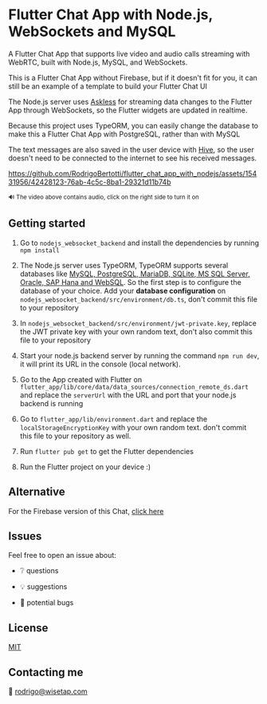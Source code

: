 # Flutter Chat App with Node.js, WebSockets and MySQL

A Flutter Chat App that supports live video and audio calls
streaming with WebRTC, built with Node.js, MySQL, and WebSockets.

This is a Flutter Chat App without Firebase, but if it doesn't fit for you,
it can still be an example of a template to build your Flutter Chat UI

The Node.js server uses [Askless](https://github.com/RodrigoBertotti/askless-flutter-client) 
for streaming data changes to the Flutter App
through WebSockets, 
so the Flutter widgets are updated in realtime.

Because this project uses TypeORM, you can easily change the database to make this
a Flutter Chat App with PostgreSQL, rather than with MySQL

The text messages are also saved in the user device with [Hive](https://pub.dev/packages/hive), 
so the user doesn't need to be connected to the internet to see his received messages.

https://github.com/RodrigoBertotti/flutter_chat_app_with_nodejs/assets/15431956/42428123-76ab-4c5c-8ba1-29321d11b74b

<sup> 🔊 The video above contains audio, click on the right side to turn it on</sup>

## Getting started

1. Go to `nodejs_websocket_backend` and install the dependencies by running `npm install`

2. The Node.js server uses TypeORM, TypeORM supports several databases like [MySQL, PostgreSQL, MariaDB, SQLite, MS SQL Server, Oracle, SAP Hana and WebSQL](https://www.tutorialspoint.com/typeorm/typeorm_quick_guide.htm#:~:text=TypeORM%20supports%20multiple%20databases%20like,functionality%20is%20RDBMS%2Dspecific%20concepts.).
   So the first step is to configure the database of your choice. Add your **database configuration** on `nodejs_websocket_backend/src/environment/db.ts`,
don't commit this file to your repository

3. In `nodejs_websocket_backend/src/environment/jwt-private.key`, replace the JWT private key with your own random text,
don't also commit this file to your repository

4. Start your node.js backend server by running the command `npm run dev`,
it will print its URL in the console (local network).

5. Go to the App created with Flutter on `flutter_app/lib/core/data/data_sources/connection_remote_ds.dart`
   and replace the `serverUrl` with the URL and port that your node.js backend is running

6. Go to `flutter_app/lib/environment.dart` and replace the `localStorageEncryptionKey` with your own random text.
don't commit this file to your repository as well.

7. Run `flutter pub get` to get the Flutter dependencies

8. Run the Flutter project on your device :) 

## Alternative

For the Firebase version of this Chat, [click here](https://github.com/RodrigoBertotti/flutter_group_chat_app_with_firebase)

## Issues

Feel free to open an issue about:

- :grey_question: questions

- :bulb: suggestions

- :ant: potential bugs

## License

[MIT](LICENSE)

## Contacting me

📧 rodrigo@wisetap.com
